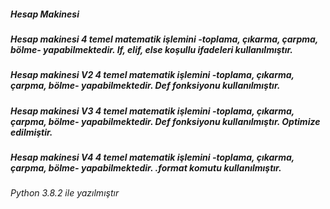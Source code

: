 ##### Hesap Makinesi

##### Hesap makinesi 4 temel matematik işlemini -toplama, çıkarma, çarpma, bölme- yapabilmektedir. **If, elif, else** koşullu ifadeleri kullanılmıştır.

##### Hesap makinesi V2 4 temel matematik işlemini -toplama, çıkarma, çarpma, bölme- yapabilmektedir. **Def** fonksiyonu kullanılmıştır.

##### Hesap makinesi V3 4 temel matematik işlemini -toplama, çıkarma, çarpma, bölme- yapabilmektedir. **Def** fonksiyonu kullanılmıştır. **Optimize edilmiştir.**

##### Hesap makinesi V4 4 temel matematik işlemini -toplama, çıkarma, çarpma, bölme- yapabilmektedir. **.format** komutu kullanılmıştır.

*Python 3.8.2 ile yazılmıştır*
